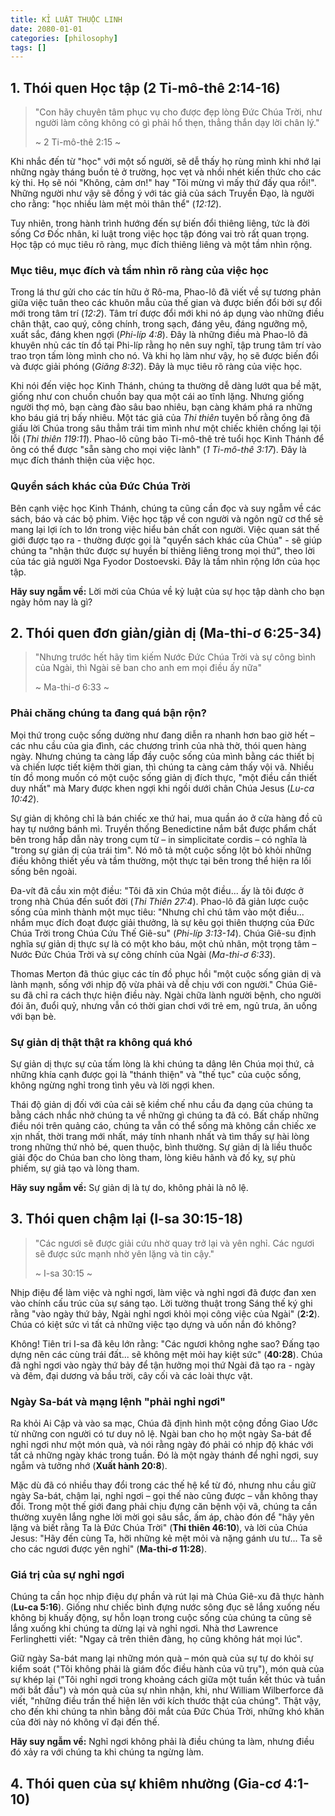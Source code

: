 ```yaml
---
title: KỈ LUẬT THUỘC LINH
date: 2080-01-01
categories: [philosophy]
tags: []
---
```

## 1. Thói quen Học tập (2 Ti-mô-thê 2:14-16)
>"Con hãy chuyên tâm phục vụ cho được đẹp lòng Đức Chúa Trời, như người làm công không có gì phải hổ thẹn, thẳng thắn dạy lời chân lý."
>
> ~ 2 Ti-mô-thê 2:15 ~

Khi nhắc đến từ "học" với một số người, sẽ dễ thấy họ rùng mình khi nhớ lại những ngày tháng buồn tẻ ở trường, học vẹt và nhồi nhét kiến thức cho các kỳ thi. Họ sẽ nói "Không, cảm ơn!" hay "Tôi mừng vì mấy thứ đấy qua rồi!". Những người như vậy sẽ đồng ý với tác giả của sách Truyền Đạo, là người cho rằng: "học nhiều làm mệt mỏi thân thể" (*12:12*).

Tuy nhiên, trong hành trình hướng đến sự biến đổi thiêng liêng, tức là đời sống Cơ Đốc nhân, kỉ luật trong việc học tập đóng vai trò rất quan trọng. Học tập có mục tiêu rõ ràng, mục đích thiêng liêng và một tầm nhìn rộng.

### Mục tiêu, mục đích và tầm nhìn rõ ràng của việc học
Trong lá thư gửi cho các tín hữu ở Rô-ma, Phao-lô đã viết về sự tương phản giữa việc tuân theo các khuôn mẫu của thế gian và được biến đổi bởi sự đổi mới trong tâm trí (*12:2*). Tâm trí được đổi mới khi nó áp dụng vào những điều chân thật, cao quý, công chính, trong sạch, đáng yêu, đáng ngưỡng mộ, xuất sắc, đáng khen ngợi (*Phi-líp 4:8*). Đây là những điều mà Phao-lô đã khuyên nhủ các tín đồ tại Phi-líp rằng họ nên suy nghĩ, tập trung tâm trí vào trao trọn tấm lòng mình cho nó. Và khi họ làm như vậy, họ sẽ được biến đổi và được giải phóng (*Giăng 8:32*). Đây là mục tiêu rõ ràng của việc học.

Khi nói đến việc học Kinh Thánh, chúng ta thường dễ dàng lướt qua bề mặt, giống như con chuồn chuồn bay qua một cái ao tĩnh lặng. Nhưng giống người thợ mỏ, bạn càng đào sâu bao nhiêu, bạn càng khám phá ra những kho báu giá trị bấy nhiêu. Một tác giả của *Thi thiên* tuyên bố rằng ông đã giấu lời Chúa trong sâu thẳm trái tim mình như một chiếc khiên chống lại tội lỗi (*Thi thiên 119:11*). Phao-lô cũng bảo Ti-mô-thê trẻ tuổi học Kinh Thánh để ông có thể được "sẵn sàng cho mọi việc lành" (*1 Ti-mô-thê 3:17*). Đây là mục đích thánh thiện của việc học.

### Quyển sách khác của Đức Chúa Trời 
Bên cạnh việc học Kinh Thánh, chúng ta cũng cần đọc và suy ngẫm về các sách, báo và các bộ phim. Việc học tập về con người và ngôn ngữ cơ thể sẽ mang lại lợi ích to lớn trong việc hiểu bản chất con người. Việc quan sát thế giới được tạo ra - thường được gọi là "quyển sách khác của Chúa" - sẽ giúp chúng ta "nhận thức được sự huyền bí thiêng liêng trong mọi thứ", theo lời của tác giả người Nga Fyodor Dostoevski. Đây là tầm nhìn rộng lớn của học tập.

**Hãy suy ngẫm về:** Lời mời của Chúa về kỷ luật của sự học tập dành cho bạn ngày hôm nay là gì?

## 2. Thói quen đơn giản/giản dị (Ma-thi-ơ 6:25-34)

> "Nhưng trước hết hãy tìm kiếm Nước Đức Chúa Trời và sự công bình của Ngài, thì Ngài sẽ ban cho anh em mọi điều ấy nữa"
>
> ~ Ma-thi-ơ 6:33 ~
### Phải chăng chúng ta đang quá bận rộn?
Mọi thứ trong cuộc sống dường như đang diễn ra nhanh hơn bao giờ hết – các nhu cầu của gia đình, các chương trình của nhà thờ, thói quen hàng ngày. Nhưng chúng ta càng lấp đầy cuộc sống của mình bằng các thiết bị và chiến lược tiết kiệm thời gian, thì chúng ta càng cảm thấy vội vã. Nhiều tín đồ mong muốn có một cuộc sống giản dị đích thực, "một điều cần thiết duy nhất" mà Mary được khen ngợi khi ngồi dưới chân Chúa Jesus (*Lu-ca 10:42*).

Sự giản dị không chỉ là bán chiếc xe thứ hai, mua quần áo ở cửa hàng đồ cũ hay tự nướng bánh mì. Truyền thống Benedictine nắm bắt được phẩm chất bên trong hấp dẫn này trong cụm từ – in simplicitate cordis – có nghĩa là "trong sự giản dị của trái tim". Nó mô tả một cuộc sống lột bỏ khỏi những điều không thiết yếu và tầm thường, một thực tại bên trong thể hiện ra lối sống bên ngoài.

Đa-vít đã cầu xin một điều: "Tôi đã xin Chúa một điều... ấy là tôi được ở trong nhà Chúa đến suốt đời (*Thi Thiên 27:4*). Phao-lô đã giản lược cuộc sống của mình thành một mục tiêu: "Nhưng chỉ chú tâm vào một điều... nhắm mục đích đoạt được giải thưởng, là sự kêu gọi thiên thượng của Đức Chúa Trời trong Chúa Cứu Thế Giê-su" (*Phi-líp 3:13-14*). Chúa Giê-su định nghĩa sự giản dị thực sự là có một kho báu, một chủ nhân, một trọng tâm – Nước Đức Chúa Trời và sự công chính của Ngài (*Ma-thi-ơ 6:33*).

Thomas Merton đã thúc giục các tín đồ phục hồi "một cuộc sống giản dị và lành mạnh, sống với nhịp độ vừa phải và dễ chịu với con người." Chúa Giê-su đã chỉ ra cách thực hiện điều này. Ngài chữa lành người bệnh, cho người đói ăn, đuổi quỷ, nhưng vẫn có thời gian chơi với trẻ em, ngủ trưa, ăn uống với bạn bè.

### Sự giản dị thật thật ra không quá khó

Sự giản dị thực sự của tấm lòng là khi chúng ta dâng lên Chúa mọi thứ, cả những khía cạnh được gọi là "thánh thiện" và "thế tục" của cuộc sống, không ngừng nghỉ trong tình yêu và lời ngợi khen.

Thái độ giản dị đối với của cải sẽ kiềm chế nhu cầu đa dạng của chúng ta bằng cách nhắc nhở chúng ta về những gì chúng ta đã có. Bất chấp những điều nói trên quảng cáo, chúng ta vẫn có thể sống mà không cần chiếc xe xịn nhất, thời trang mới nhất, máy tính nhanh nhất và tìm thấy sự hài lòng trong những thứ nhỏ bé, quen thuộc, bình thường. Sự giản dị là liều thuốc giải độc do Chúa ban cho lòng tham, lòng kiêu hãnh và đố kỵ, sự phù phiếm, sự giả tạo và lòng tham.

**Hãy suy ngẫm về:** Sự giản dị là tự do, không phải là nô lệ.

## 3. Thói quen chậm lại (I-sa 30:15-18)
>"Các ngươi sẽ được giải cứu nhờ quay trở lại và yên nghỉ. Các ngươi sẽ được sức mạnh nhờ yên lặng và tin cậy."
>
>~ I-sa 30:15 ~

Nhịp điệu để làm việc và nghỉ ngơi, làm việc và nghỉ ngơi đã được đan xen vào chính cấu trúc của sự sáng tạo. Lời tường thuật trong Sáng thế ký ghi rằng "vào ngày thứ bảy, Ngài nghỉ ngơi khỏi mọi công việc của Ngài" (**2:2**). Chúa có kiệt sức vì tất cả những việc tạo dựng và uốn nắn đó không?

Không! Tiên tri I-sa đã kêu lớn rằng: "Các ngươi không nghe sao? Đấng tạo dựng nên các cùng trái đất... sẽ không mệt mỏi hay kiệt sức" (**40:28**). Chúa đã nghỉ ngơi vào ngày thứ bảy để tận hưởng mọi thứ Ngài đã tạo ra - ngày và đêm, đại dương và bầu trời, cây cối và các loài thực vật.

### Ngày Sa-bát và mạng lệnh "phải nghỉ ngơi"
Ra khỏi Ai Cập và vào sa mạc, Chúa đã định hình một cộng đồng Giao Ước từ những con người có tư duy nô lệ. Ngài ban cho họ một ngày Sa-bát để nghỉ ngơi như một món quà, và nói rằng ngày đó phải có nhịp độ khác với tất cả những ngày khác trong tuần. Đó là một ngày thánh để nghỉ ngơi, suy ngẫm và tưởng nhớ (**Xuất hành 20:8**).

Mặc dù đã có nhiều thay đổi trong các thế hệ kể từ đó, nhưng nhu cầu giữ ngày Sa-bát, chậm lại, nghỉ ngơi – gọi thế nào cũng được – vẫn không thay đổi. Trong một thế giới đang phải chịu đựng căn bệnh vội vã, chúng ta cần thường xuyên lắng nghe lời mời gọi sâu sắc, ấm áp, chào đón để "hãy yên lặng và biết rằng Ta là Đức Chúa Trời" (**Thi thiên 46:10**), và lời của Chúa Jesus: "Hãy đến cùng Ta, hỡi những kẻ mệt mỏi và nặng gánh ưu tư... Ta sẽ cho các ngươi được yên nghỉ" (**Ma-thi-ơ 11:28**).

### Giá trị của sự nghỉ ngơi
Chúng ta cần học nhịp điệu dự phần và rút lại mà Chúa Giê-xu đã thực hành (**Lu-ca 5:16**). Giống như chiếc bình đựng nước sông đục sẽ lắng xuống nếu không bị khuấy động, sự hỗn loạn trong cuộc sống của chúng ta cũng sẽ lắng xuống khi chúng ta dừng lại và nghỉ ngơi. Nhà thơ Lawrence Ferlinghetti viết: "Ngay cả trên thiên đàng, họ cũng không hát mọi lúc".

Giữ ngày Sa-bát mang lại những món quà – món quà của sự tự do khỏi sự kiểm soát ("Tôi không phải là giám đốc điều hành của vũ trụ"), món quà của sự khép lại ("Tôi nghỉ ngơi trong khoảng cách giữa một tuần kết thúc và tuần mới bắt đầu") và món quà của sự nhìn nhận, khi, như William Wilberforce đã viết, "những điều trần thế hiện lên với kích thước thật của chúng". Thật vậy, cho đến khi chúng ta nhìn bằng đôi mắt của Đức Chúa Trời, những khó khăn của đời này nó không vĩ đại đến thế.

**Hãy suy ngẫm về:** Nghỉ ngơi không phải là điều chúng ta làm, nhưng điều đó xảy ra với chúng ta khi chúng ta ngừng làm.

## 4. Thói quen của sự khiêm nhường (Gia-cơ 4:1-10)
